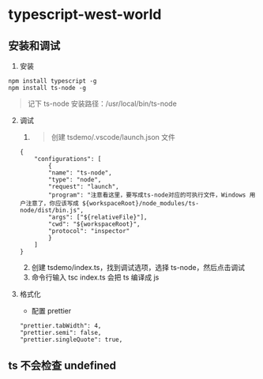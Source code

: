 # typescript-west-world

## 安装和调试

1. 安装

```
npm install typescript -g
npm install ts-node -g
```

> 记下 ts-node 安装路径：/usr/local/bin/ts-node

2. 调试

    1. > 创建 tsdemo/.vscode/launch.json 文件

    ```
    {
        "configurations": [
            {
            "name": "ts-node",
            "type": "node",
            "request": "launch",
            "program": "注意看这里，要写成ts-node对应的可执行文件，Windows 用户注意了，你应该写成 ${workspaceRoot}/node_modules/ts-node/dist/bin.js",
            "args": ["${relativeFile}"],
            "cwd": "${workspaceRoot}",
            "protocol": "inspector"
            }
        ]
    }
    ```

    2. 创建 tsdemo/index.ts，找到调试选项，选择 ts-node，然后点击调试
    3. 命令行输入 tsc index.ts 会把 ts 编译成 js

3. 格式化

    - 配置 prettier

    ```
    "prettier.tabWidth": 4,
    "prettier.semi": false,
    "prettier.singleQuote": true,
    ```

## ts 不会检查 undefined